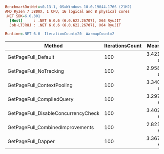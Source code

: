 ``` ini

BenchmarkDotNet=v0.13.1, OS=Windows 10.0.19044.1766 (21H2)
AMD Ryzen 7 3800X, 1 CPU, 16 logical and 8 physical cores
.NET SDK=6.0.301
  [Host]     : .NET 6.0.6 (6.0.622.26707), X64 RyuJIT
  Job-LTJRHJ : .NET 6.0.6 (6.0.622.26707), X64 RyuJIT

Runtime=.NET 6.0  IterationCount=20  WarmupCount=2  

```
|                              Method | IterationsCount |    Mean |    Error |   StdDev | Ratio | RatioSD |      Gen 0 |      Gen 1 | Allocated |
|------------------------------------ |---------------- |--------:|---------:|---------:|------:|--------:|-----------:|-----------:|----------:|
|                 GetPageFull_Default |             100 | 3.421 s | 0.0231 s | 0.0257 s |  1.00 |    0.00 | 68000.0000 | 34000.0000 |    543 MB |
|              GetPageFull_NoTracking |             100 | 2.958 s | 0.0331 s | 0.0381 s |  0.87 |    0.01 | 82000.0000 | 27000.0000 |    655 MB |
|          GetPageFull_ContextPooling |             100 | 3.340 s | 0.0292 s | 0.0336 s |  0.98 |    0.01 | 66000.0000 | 33000.0000 |    529 MB |
|           GetPageFull_CompiledQuery |             100 | 3.297 s | 0.0269 s | 0.0309 s |  0.96 |    0.01 | 66000.0000 | 33000.0000 |    529 MB |
| GetPageFull_DisableConcurrencyCheck |             100 | 3.402 s | 0.0431 s | 0.0496 s |  0.99 |    0.02 | 66000.0000 | 33000.0000 |    532 MB |
|    GetPageFull_CombinedImprovements |             100 | 2.821 s | 0.0305 s | 0.0351 s |  0.83 |    0.01 | 77000.0000 | 25000.0000 |    619 MB |
|                  GetPageFull_Dapper |             100 | 3.367 s | 0.0334 s | 0.0385 s |  0.98 |    0.01 | 60000.0000 | 18000.0000 |    485 MB |
